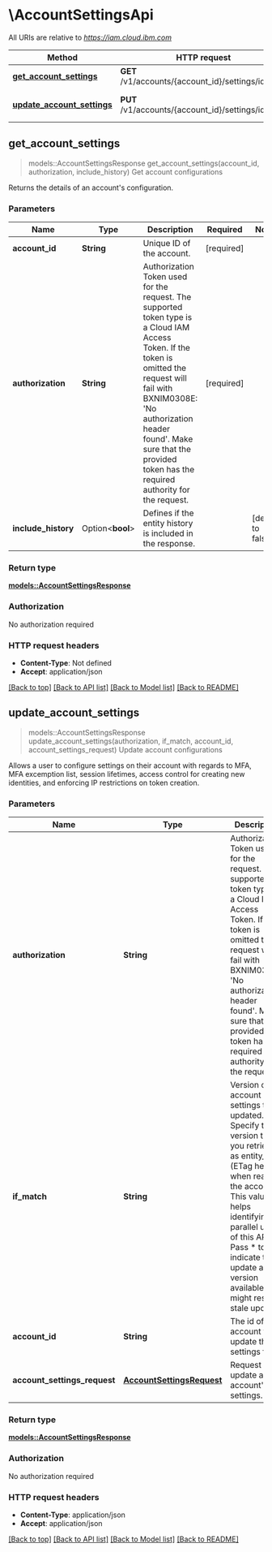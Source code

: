 # \AccountSettingsApi

All URIs are relative to *https://iam.cloud.ibm.com*

Method | HTTP request | Description
------------- | ------------- | -------------
[**get_account_settings**](AccountSettingsApi.md#get_account_settings) | **GET** /v1/accounts/{account_id}/settings/identity | Get account configurations
[**update_account_settings**](AccountSettingsApi.md#update_account_settings) | **PUT** /v1/accounts/{account_id}/settings/identity | Update account configurations



## get_account_settings

> models::AccountSettingsResponse get_account_settings(account_id, authorization, include_history)
Get account configurations

Returns the details of an account's configuration.

### Parameters


Name | Type | Description  | Required | Notes
------------- | ------------- | ------------- | ------------- | -------------
**account_id** | **String** | Unique ID of the account. | [required] |
**authorization** | **String** | Authorization Token used for the request. The supported token type is a Cloud IAM Access Token. If the token is omitted the request will fail with BXNIM0308E: 'No authorization header found'. Make sure that the provided token has the required authority for the request. | [required] |
**include_history** | Option<**bool**> | Defines if the entity history is included in the response. |  |[default to false]

### Return type

[**models::AccountSettingsResponse**](AccountSettingsResponse.md)

### Authorization

No authorization required

### HTTP request headers

- **Content-Type**: Not defined
- **Accept**: application/json

[[Back to top]](#) [[Back to API list]](../README.md#documentation-for-api-endpoints) [[Back to Model list]](../README.md#documentation-for-models) [[Back to README]](../README.md)


## update_account_settings

> models::AccountSettingsResponse update_account_settings(authorization, if_match, account_id, account_settings_request)
Update account configurations

Allows a user to configure settings on their account with regards to MFA, MFA excemption list, session lifetimes, access control for creating new identities, and enforcing IP restrictions on token creation.

### Parameters


Name | Type | Description  | Required | Notes
------------- | ------------- | ------------- | ------------- | -------------
**authorization** | **String** | Authorization Token used for the request. The supported token type is a Cloud IAM Access Token. If the token is omitted the request will fail with BXNIM0308E: 'No authorization header found'. Make sure that the provided token has the required authority for the request. | [required] |
**if_match** | **String** | Version of the account settings to be updated. Specify the version that you retrieved as entity_tag (ETag header) when reading the account. This value helps identifying parallel usage of this API. Pass * to indicate to update any version available. This might result in stale updates. | [required] |
**account_id** | **String** | The id of the account to update the settings for. | [required] |
**account_settings_request** | [**AccountSettingsRequest**](AccountSettingsRequest.md) | Request to update an account's settings. | [required] |

### Return type

[**models::AccountSettingsResponse**](AccountSettingsResponse.md)

### Authorization

No authorization required

### HTTP request headers

- **Content-Type**: application/json
- **Accept**: application/json

[[Back to top]](#) [[Back to API list]](../README.md#documentation-for-api-endpoints) [[Back to Model list]](../README.md#documentation-for-models) [[Back to README]](../README.md)

